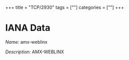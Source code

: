 +++
title = "TCP/2930"
tags = [""]
categories = [""]
+++

# IANA Data

_Name:_ amx-weblinx

_Description:_ AMX-WEBLINX

